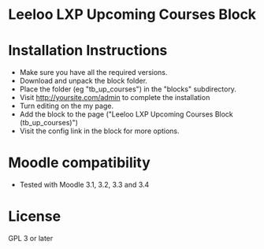 # Leeloo LXP Upcoming Courses Block

Installation Instructions
=========================

* Make sure you have all the required versions.
* Download and unpack the block folder.
* Place the folder (eg "tb_up_courses") in the "blocks" subdirectory.
* Visit http://yoursite.com/admin to complete the installation
* Turn editing on the my page.
* Add the block to the page ("Leeloo LXP Upcoming Courses Block (tb_up_courses)")
* Visit the config link in the block for more options.

Moodle compatibility
=====================
* Tested with Moodle 3.1, 3.2, 3.3 and 3.4

License
=====================

GPL 3 or later